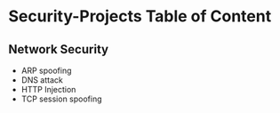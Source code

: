 # Security-Projects Table of Content
## Network Security
  - ARP spoofing
  - DNS attack
  - HTTP Injection
  - TCP session spoofing